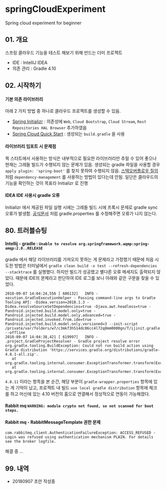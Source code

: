 # springCloudExperiment
Spring cloud experiment for beginner

## 01. 개요

스프링 클라우드 기능을 테스트 해보기 위해 만드는 더미 프로젝트
- IDE : IntelliJ IDEA
- 의존 관리 : Gradle 4.10

## 02. 시작하기

#### 기본 의존 라이브러리
아래 2 가지 방법 중 하나로 클라우드 프로젝트를 생성할 수 있음. 

- [Spring Initializr](https://start.spring.io) : 의존성에 `Web`, `Cloud Bootstrap`, `Cloud Stream`, `Rest Repositories HAL Browser` 추가하였음
- [Spring Cloud Quick Start](https://projects.spring.io/spring-cloud/) : 생성되는 `build.gradle` 을 사용

#### 라이브러리 임포트 시 문제점

퀵 스타트에서 사용하는 방식은 내부적으로 필요한 라이브러리만 추릴 수 있어 좋으나 현재는 그레들 빌드가 수행되지 않는 문제가 있음.
생성되는 gradle 파일을 사용할 경우 `apply plugin: 'spring-boot'` 를 찾지 못하여 수행되지 않음. 
[스택오버플로우 질의](https://stackoverflow.com/questions/26577805/spring-boot-gradle-plugin-cant-be-found) 처럼 `dependency-management` 를 사용하는 방법이 있다는데 안됨. 
일단은 클라우드의 기능을 확인하는 것이 목표라 Initializr 로 진행 

#### IDEA IDE 사용시 gradle 오류
Initializr 에서 제공된 파일 실행 시에는 그레들 빌드 시에 프록시 문제로 gradle sync 오류가 발생함.
[공식문서](https://docs.gradle.org/current/userguide/userguide_single.html#sec:accessing_the_web_via_a_proxy) 처럼 gradle.properties 를 수정해주면 오류가 나지 않는다.

## 80. 트러블슈팅

#### Intellij - gradle : `Unable to resolve org.springframework.aqmp:spring-amqp:2.0..RELEASE`
 gradle 에서 해당 라이브러리를 가져오지 못하는 게 문제라고 가정했기 때문에 처음 시도한 방법은 터미널에서 `gradle clean build -x test --refresh-dependencies --stacktrace` 를 실행했다. 하지만 빌드가 성공했고 별다른 오류 메세지도 출력되지 않았다. 때문에 IDE의 문제라고 판단하여 IDE 로그를 보니 아래와 같은 구문을 찾을 수 있었다.
 ```
 2018-09-07 14:04:24,556 [ 606132]   INFO - xecution.GradleExecutionHelper - Passing command-line args to Gradle Tooling API: -Didea.version=2018.1.3 -Didea.resolveSourceSetDependencies=true -Djava.awt.headless=true -Pandroid.injected.build.model.only=true -Pandroid.injected.build.model.only.advanced=true -Pandroid.injected.invoked.from.ide=true -Pandroid.injected.build.model.only.versioned=3 --init-script /private/var/folders/w7/c3mkf3h514dc86cc4l72q8mm0000gn/T/ijinit.gradle --offline 
2018-09-07 14:04:38,421 [ 619997]   INFO - .project.GradleProjectResolver - Gradle project resolve error 
org.gradle.tooling.BuildException: Could not run build action using Gradle distribution 'https://services.gradle.org/distributions/gradle-4.8.1-all.zip'.
	at org.gradle.tooling.internal.consumer.ExceptionTransformer.transform(ExceptionTransformer.java:51)
	at org.gradle.tooling.internal.consumer.ExceptionTransformer.transform(ExceptionTransformer.java:29)
 ```
`4.8.11` 이라는 항목을 본 순간, 해당 부분이 `gradle-wrapper.properties` 항목에 있는 게 기억이 났고, 프로젝트 내 빌드  `use local gradle distribution` 항목에 체크를 하고 머신에 있는 4.10 버전의 홈으로 연결해서 정상적으로 연동이 가능해졌다.

#### Rabbit mq `WARNING: module crypto not found, so not scanned for boot steps.`
#### Rabbit mq - RabbitMessageTemplate 권한 문제
```
com.rabbitmq.client.AuthenticationFailureException: ACCESS_REFUSED - Login was refused using authentication mechanism PLAIN. For details see the broker logfile.
```
해결 중 ...



## 99. 내역
- 20180907 초안 작성중
